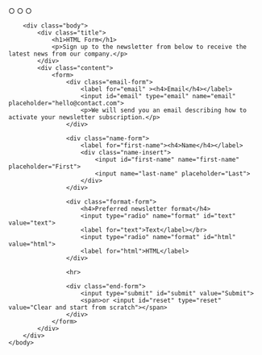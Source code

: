 <!DOCTYPE html>
<html>
	<head>
		<title>Inline Styles</title>
		<link rel="stylesheet" type="text/css" href="style/style.css"> 
	</head>
	<body>
		<div class="head">
			&#9675 &#9675 &#9675
		</div>
		
		<div class="body">
			<div class="title">
				<h1>HTML Form</h1>
				<p>Sign up to the newsletter from below to receive the latest news from our company.</p>
			</div>
			<div class="content">
				<form>
					<div class="email-form">
						<label for="email" ><h4>Email</h4></label>
						<input id="email" type="email" name="email" placeholder="hello@contact.com">
						<p>We will send you an email describing how to activate your newsletter subscription.</p>
					</div>
					
					<div class="name-form">
						<label for="first-name"><h4>Name</h4></label>
						<div class="name-insert">
							<input id="first-name" name="first-name" placeholder="First">
							<input name="last-name" placeholder="Last">
						</div>
					</div>
					
					<div class="format-form">
						<h4>Preferred newsletter format</h4>
						<input type="radio" name="format" id="text" value="text">
						<label for="text">Text</label></br>
						<input type="radio" name="format" id="html" value="html">
						<label for="html">HTML</label>
					</div>
					
					<hr>
					
					<div class="end-form">
						<input type="submit" id="submit" value="Submit">
						<span>or <input id="reset" type="reset" value="Clear and start from scratch"></span>
					</div>
				</form>
			</div> 
		</div>
	</body>
</html>
